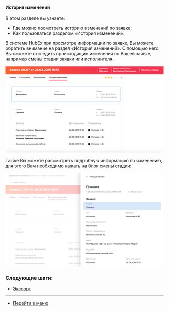 #### История изменений
В этом разделе вы узнаете:
- Где можно посмотреть историю изменений по заявке;
- Как пользоваться разделом «История изменений».

В системе HubEx при просмотре информации по заявке, Вы можете обратить внимание на раздел «История изменений». С помощью него Вы сможете отследить происходящие изменения по Вашей заявке, например смены стадии заявки или исполнителя.

![hist1.png](/attachments/images/FAQ/USER/HistoryOfChanges/hist1.png)

Также Вы можете рассмотреть подробную информацию по изменению, для этого Вам необходимо нажать на блок смены стадии:

![hist2.png](/attachments/images/FAQ/USER/HistoryOfChanges/hist2.png)



### Следующие шаги:
- [Экспорт](./Export.md)
___
- [Перейти в меню](http://wiki.hubex.ru)
